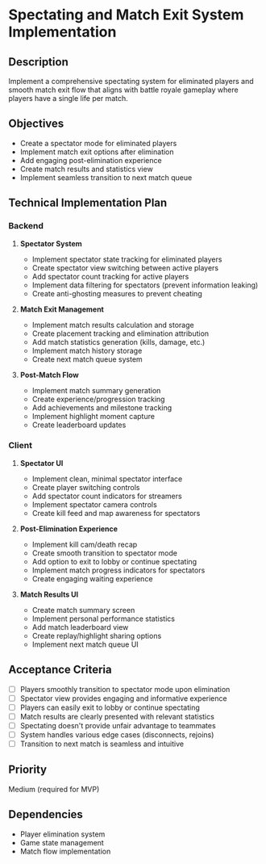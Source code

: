 # Spectating and Match Exit System Implementation

## Description

Implement a comprehensive spectating system for eliminated players and smooth match exit flow that aligns with battle royale gameplay where players have a single life per match.

## Objectives

- Create a spectator mode for eliminated players
- Implement match exit options after elimination
- Add engaging post-elimination experience
- Create match results and statistics view
- Implement seamless transition to next match queue

## Technical Implementation Plan

### Backend

1. **Spectator System**

   - Implement spectator state tracking for eliminated players
   - Create spectator view switching between active players
   - Add spectator count tracking for active players
   - Implement data filtering for spectators (prevent information leaking)
   - Create anti-ghosting measures to prevent cheating

2. **Match Exit Management**

   - Implement match results calculation and storage
   - Create placement tracking and elimination attribution
   - Add match statistics generation (kills, damage, etc.)
   - Implement match history storage
   - Create next match queue system

3. **Post-Match Flow**
   - Implement match summary generation
   - Create experience/progression tracking
   - Add achievements and milestone tracking
   - Implement highlight moment capture
   - Create leaderboard updates

### Client

1. **Spectator UI**

   - Implement clean, minimal spectator interface
   - Create player switching controls
   - Add spectator count indicators for streamers
   - Implement spectator camera controls
   - Create kill feed and map awareness for spectators

2. **Post-Elimination Experience**

   - Implement kill cam/death recap
   - Create smooth transition to spectator mode
   - Add option to exit to lobby or continue spectating
   - Implement match progress indicators for spectators
   - Create engaging waiting experience

3. **Match Results UI**
   - Create match summary screen
   - Implement personal performance statistics
   - Add match leaderboard view
   - Create replay/highlight sharing options
   - Implement next match queue UI

## Acceptance Criteria

- [ ] Players smoothly transition to spectator mode upon elimination
- [ ] Spectator view provides engaging and informative experience
- [ ] Players can easily exit to lobby or continue spectating
- [ ] Match results are clearly presented with relevant statistics
- [ ] Spectating doesn't provide unfair advantage to teammates
- [ ] System handles various edge cases (disconnects, rejoins)
- [ ] Transition to next match is seamless and intuitive

## Priority

Medium (required for MVP)

## Dependencies

- Player elimination system
- Game state management
- Match flow implementation
